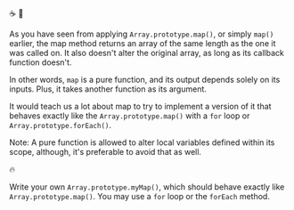 :coffee: :rocket:

As you have seen from applying `Array.prototype.map()`, or simply `map()` earlier, the map method returns an array of the same length as the one it was called on. It also doesn't alter the original array, as long as its callback function doesn't.

In other words, `map` is a pure function, and its output depends solely on its inputs. Plus, it takes another function as its argument.

It would teach us a lot about map to try to implement a version of it that behaves exactly like the `Array.prototype.map()` with a `for` loop or `Array.prototype.forEach()`.

Note: A pure function is allowed to alter local variables defined within its scope, although, it's preferable to avoid that as well.

:fire:

Write your own `Array.prototype.myMap()`, which should behave exactly like `Array.prototype.map()`. You may use a `for` loop or the `forEach` method.
